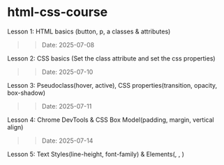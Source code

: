# html-css-course

Lesson 1: HTML basics (button, p, a classes & attributes) 
>> Date: 2025-07-08

Lesson 2: CSS basics (Set the class attribute and set the css properties) 
>> Date: 2025-07-10

Lesson 3: Pseudoclass(hover, active), CSS properties(transition, opacity, box-shadow)
>> Date: 2025-07-11 

Lesson 4: Chrome DevTools & CSS Box Model(padding, margin, vertical align)
>> Date: 2025-07-14

Lesson 5: Text Styles(line-height, font-family) & Elements(<strong></strong>, <u></u>, <span></span>)